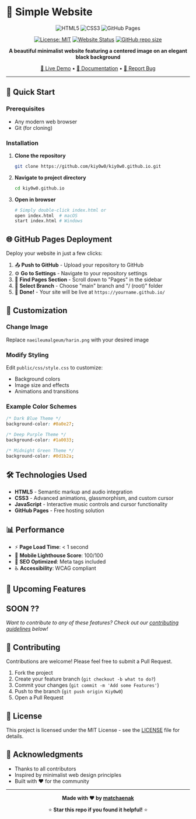 # 🌟 Simple Website

<div align="center">

![HTML5](https://img.shields.io/badge/html5-%23E34F26.svg?style=for-the-badge&logo=html5&logoColor=white)
![CSS3](https://img.shields.io/badge/css3-%231572B6.svg?style=for-the-badge&logo=css3&logoColor=white)
![GitHub Pages](https://img.shields.io/badge/github%20pages-121013?style=for-the-badge&logo=github&logoColor=white)

[![License: MIT](https://img.shields.io/badge/License-MIT-yellow.svg?style=flat-square)](https://opensource.org/licenses/MIT)
[![Website Status](https://img.shields.io/website?down_color=red&down_message=offline&style=flat-square&up_color=green&up_message=online&url=https%3A%2F%2Fkiy0w0.github.io)](https://kiy0w0.github.io)
[![GitHub repo size](https://img.shields.io/github/repo-size/Kiy0w0/kiy0w0.github.io?style=flat-square)](https://github.com/Kiy0w0/kiy0w0.github.io)

**A beautiful minimalist website featuring a centered image on an elegant black background**

[🚀 Live Demo](https://kiy0w0.github.io) • [📝 Documentation](#documentation) • [🐛 Report Bug](https://github.com/Kiy0w0/kiy0w0.github.io/issues)

</div>

---
## 🚀 Quick Start

### Prerequisites
- Any modern web browser
- Git (for cloning)

### Installation

1. **Clone the repository**
   ```bash
   git clone https://github.com/kiy0w0/kiy0w0.github.io.git
   ```

2. **Navigate to project directory**
   ```bash
   cd kiy0w0.github.io
   ```

3. **Open in browser**
   ```bash
   # Simply double-click index.html or
   open index.html  # macOS
   start index.html # Windows
   ```

## 🌐 GitHub Pages Deployment

Deploy your website in just a few clicks:

1. 📤 **Push to GitHub** - Upload your repository to GitHub
2. ⚙️ **Go to Settings** - Navigate to your repository settings
3. 📄 **Find Pages Section** - Scroll down to "Pages" in the sidebar
4. 🌿 **Select Branch** - Choose "main" branch and "/ (root)" folder
5. 🎉 **Done!** - Your site will be live at `https://yourname.github.io/`

## 🎨 Customization

### Change Image
Replace `naeileumalgeum/harin.png` with your desired image

### Modify Styling
Edit `public/css/style.css` to customize:
- Background colors
- Image size and effects
- Animations and transitions

### Example Color Schemes
```css
/* Dark Blue Theme */
background-color: #0a0e27;

/* Deep Purple Theme */
background-color: #1a0033;

/* Midnight Green Theme */
background-color: #0d1b2a;
```

## 🛠️ Technologies Used

- **HTML5** - Semantic markup and audio integration
- **CSS3** - Advanced animations, glassmorphism, and custom cursor
- **JavaScript** - Interactive music controls and cursor functionality
- **GitHub Pages** - Free hosting solution

## 📊 Performance

- ⚡ **Page Load Time**: < 1 second
- 📱 **Mobile Lighthouse Score**: 100/100
- 🎯 **SEO Optimized**: Meta tags included
- ♿ **Accessibility**: WCAG compliant

## 🚀 Upcoming Features
SOON ??
---

*Want to contribute to any of these features? Check out our [contributing guidelines](#🤝-contributing) below!*

## 🤝 Contributing

Contributions are welcome! Please feel free to submit a Pull Request.

1. Fork the project
2. Create your feature branch (`git checkout -b what to do?`)
3. Commit your changes (`git commit -m 'Add some Features'`)
4. Push to the branch (`git push origin Kiy0w0`)
5. Open a Pull Request

## 📄 License

This project is licensed under the MIT License - see the [LICENSE](LICENSE) file for details.

## 🙏 Acknowledgments

- Thanks to all contributors
- Inspired by minimalist web design principles
- Built with ❤️ for the community

---

<div align="center">

**Made with ❤️ by [matchaenak](https://github.com/kiy0w0)**

⭐ **Star this repo if you found it helpful!** ⭐

</div>
